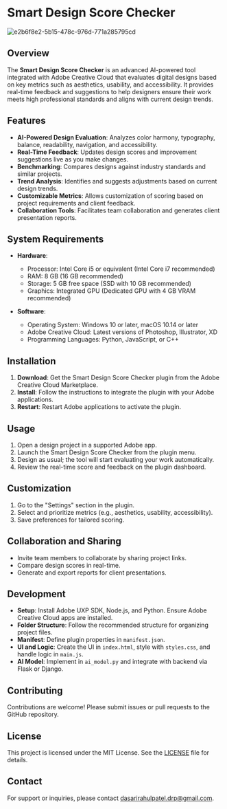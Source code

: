 # Smart Design Score Checker

![e2b6f8e2-5b15-478c-976d-771a285795cd](https://github.com/user-attachments/assets/1780152b-6f4d-46b8-ad55-1f2ed8b41fb1)


## Overview

The **Smart Design Score Checker** is an advanced AI-powered tool integrated with Adobe Creative Cloud that evaluates digital designs based on key metrics such as aesthetics, usability, and accessibility. It provides real-time feedback and suggestions to help designers ensure their work meets high professional standards and aligns with current design trends.

## Features

- **AI-Powered Design Evaluation**: Analyzes color harmony, typography, balance, readability, navigation, and accessibility.
- **Real-Time Feedback**: Updates design scores and improvement suggestions live as you make changes.
- **Benchmarking**: Compares designs against industry standards and similar projects.
- **Trend Analysis**: Identifies and suggests adjustments based on current design trends.
- **Customizable Metrics**: Allows customization of scoring based on project requirements and client feedback.
- **Collaboration Tools**: Facilitates team collaboration and generates client presentation reports.

## System Requirements

- **Hardware**:
  - Processor: Intel Core i5 or equivalent (Intel Core i7 recommended)
  - RAM: 8 GB (16 GB recommended)
  - Storage: 5 GB free space (SSD with 10 GB recommended)
  - Graphics: Integrated GPU (Dedicated GPU with 4 GB VRAM recommended)

- **Software**:
  - Operating System: Windows 10 or later, macOS 10.14 or later
  - Adobe Creative Cloud: Latest versions of Photoshop, Illustrator, XD
  - Programming Languages: Python, JavaScript, or C++

## Installation

1. **Download**: Get the Smart Design Score Checker plugin from the Adobe Creative Cloud Marketplace.
2. **Install**: Follow the instructions to integrate the plugin with your Adobe applications.
3. **Restart**: Restart Adobe applications to activate the plugin.

## Usage

1. Open a design project in a supported Adobe app.
2. Launch the Smart Design Score Checker from the plugin menu.
3. Design as usual; the tool will start evaluating your work automatically.
4. Review the real-time score and feedback on the plugin dashboard.

## Customization

1. Go to the "Settings" section in the plugin.
2. Select and prioritize metrics (e.g., aesthetics, usability, accessibility).
3. Save preferences for tailored scoring.

## Collaboration and Sharing

- Invite team members to collaborate by sharing project links.
- Compare design scores in real-time.
- Generate and export reports for client presentations.

## Development

- **Setup**: Install Adobe UXP SDK, Node.js, and Python. Ensure Adobe Creative Cloud apps are installed.
- **Folder Structure**: Follow the recommended structure for organizing project files.
- **Manifest**: Define plugin properties in `manifest.json`.
- **UI and Logic**: Create the UI in `index.html`, style with `styles.css`, and handle logic in `main.js`.
- **AI Model**: Implement in `ai_model.py` and integrate with backend via Flask or Django.

## Contributing

Contributions are welcome! Please submit issues or pull requests to the GitHub repository.

## License

This project is licensed under the MIT License. See the [LICENSE](LICENSE) file for details.

## Contact

For support or inquiries, please contact dasarirahulpatel.drp@gmail.com.
